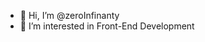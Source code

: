 - 👋 Hi, I’m @zeroInfinanty
- 👀 I’m interested in Front-End Development


<!---
zeroInfinanty/zeroInfinanty is a ✨ special ✨ repository because its `README.md` (this file) appears on your GitHub profile.
You can click the Preview link to take a look at your changes.
--->
